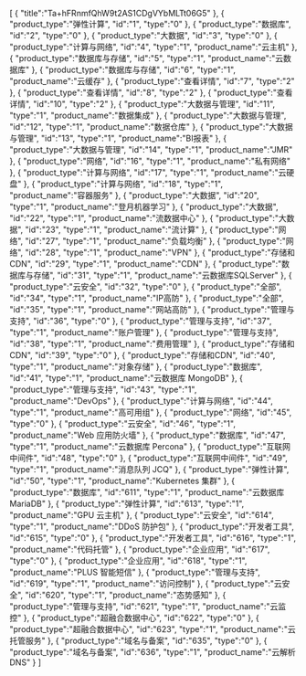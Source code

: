[
	{
		"title":"Ta+hFRnmfQhW9t2AS1CDgVYbMLTt06G5"
	},
	{
		"product_type":"弹性计算",
		"id":"1",
		"type":"0"
	},
	{
		"product_type":"数据库",
		"id":"2",
		"type":"0"
	},
	{
		"product_type":"大数据",
		"id":"3",
		"type":"0"
	},
	{
		"product_type":"计算与网络",
		"id":"4",
		"type":"1",
		"product_name":"云主机"
	},
	{
		"product_type":"数据库与存储",
		"id":"5",
		"type":"1",
		"product_name":"云数据库"
	},
	{
		"product_type":"数据库与存储",
		"id":"6",
		"type":"1",
		"product_name":"云缓存"
	},
	{
		"product_type":"查看详情",
		"id":"7",
		"type":"2"
	},
	{
		"product_type":"查看详情",
		"id":"8",
		"type":"2"
	},
	{
		"product_type":"查看详情",
		"id":"10",
		"type":"2"
	},
	{
		"product_type":"大数据与管理",
		"id":"11",
		"type":"1",
		"product_name":"数据集成"
	},
	{
		"product_type":"大数据与管理",
		"id":"12",
		"type":"1",
		"product_name":"数据仓库"
	},
	{
		"product_type":"大数据与管理",
		"id":"13",
		"type":"1",
		"product_name":"BI报表"
	},
	{
		"product_type":"大数据与管理",
		"id":"14",
		"type":"1",
		"product_name":"JMR"
	},
	{
		"product_type":"网络",
		"id":"16",
		"type":"1",
		"product_name":"私有网络"
	},
	{
		"product_type":"计算与网络",
		"id":"17",
		"type":"1",
		"product_name":"云硬盘"
	},
	{
		"product_type":"计算与网络",
		"id":"18",
		"type":"1",
		"product_name":"容器服务"
	},
	{
		"product_type":"大数据",
		"id":"20",
		"type":"1",
		"product_name":"登月机器学习"
	},
	{
		"product_type":"大数据",
		"id":"22",
		"type":"1",
		"product_name":"流数据中心"
	},
	{
		"product_type":"大数据",
		"id":"23",
		"type":"1",
		"product_name":"流计算"
	},
	{
		"product_type":"网络",
		"id":"27",
		"type":"1",
		"product_name":"负载均衡"
	},
	{
		"product_type":"网络",
		"id":"28",
		"type":"1",
		"product_name":"VPN"
	},
	{
		"product_type":"存储和CDN",
		"id":"29",
		"type":"1",
		"product_name":"CDN"
	},
	{
		"product_type":"数据库与存储",
		"id":"31",
		"type":"1",
		"product_name":"云数据库SQLServer"
	},
	{
		"product_type":"云安全",
		"id":"32",
		"type":"0"
	},
	{
		"product_type":"全部",
		"id":"34",
		"type":"1",
		"product_name":"IP高防"
	},
	{
		"product_type":"全部",
		"id":"35",
		"type":"1",
		"product_name":"网站高防"
	},
	{
		"product_type":"管理与支持",
		"id":"36",
		"type":"0"
	},
	{
		"product_type":"管理与支持",
		"id":"37",
		"type":"1",
		"product_name":"账户管理"
	},
	{
		"product_type":"管理与支持",
		"id":"38",
		"type":"1",
		"product_name":"费用管理"
	},
	{
		"product_type":"存储和CDN",
		"id":"39",
		"type":"0"
	},
	{
		"product_type":"存储和CDN",
		"id":"40",
		"type":"1",
		"product_name":"对象存储"
	},
	{
		"product_type":"数据库",
		"id":"41",
		"type":"1",
		"product_name":"云数据库 MongoDB"
	},
	{
		"product_type":"管理与支持",
		"id":"43",
		"type":"1",
		"product_name":"DevOps"
	},
	{
		"product_type":"计算与网络",
		"id":"44",
		"type":"1",
		"product_name":"高可用组"
	},
	{
		"product_type":"网络",
		"id":"45",
		"type":"0"
	},
	{
		"product_type":"云安全",
		"id":"46",
		"type":"1",
		"product_name":"Web 应用防火墙"
	},
	{
		"product_type":"数据库",
		"id":"47",
		"type":"1",
		"product_name":"云数据库 Percona"
	},
	{
		"product_type":"互联网中间件",
		"id":"48",
		"type":"0"
	},
	{
		"product_type":"互联网中间件",
		"id":"49",
		"type":"1",
		"product_name":"消息队列 JCQ"
	},
	{
		"product_type":"弹性计算",
		"id":"50",
		"type":"1",
		"product_name":"Kubernetes 集群"
	},
	{
		"product_type":"数据库",
		"id":"611",
		"type":"1",
		"product_name":"云数据库 MariaDB"
	},
	{
		"product_type":"弹性计算",
		"id":"613",
		"type":"1",
		"product_name":"GPU 云主机"
	},
	{
		"product_type":"云安全",
		"id":"614",
		"type":"1",
		"product_name":"DDoS 防护包"
	},
	{
		"product_type":"开发者工具",
		"id":"615",
		"type":"0"
	},
	{
		"product_type":"开发者工具",
		"id":"616",
		"type":"1",
		"product_name":"代码托管"
	},
	{
		"product_type":"企业应用",
		"id":"617",
		"type":"0"
	},
	{
		"product_type":"企业应用",
		"id":"618",
		"type":"1",
		"product_name":"PLUS 智能短信"
	},
	{
		"product_type":"管理与支持",
		"id":"619",
		"type":"1",
		"product_name":"访问控制"
	},
	{
		"product_type":"云安全",
		"id":"620",
		"type":"1",
		"product_name":"态势感知"
	},
	{
		"product_type":"管理与支持",
		"id":"621",
		"type":"1",
		"product_name":"云监控"
	},
	{
		"product_type":"超融合数据中心",
		"id":"622",
		"type":"0"
	},
	{
		"product_type":"超融合数据中心",
		"id":"623",
		"type":"1",
		"product_name":"云托管服务"
	},
	{
		"product_type":"域名与备案",
		"id":"635",
		"type":"0"
	},
	{
		"product_type":"域名与备案",
		"id":"636",
		"type":"1",
		"product_name":"云解析 DNS"
	}
]